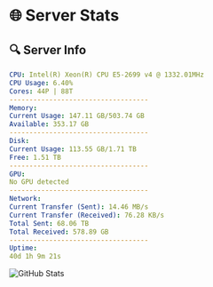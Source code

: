 # 🌐 Server Stats
## 🔍 Server Info
```yaml
CPU: Intel(R) Xeon(R) CPU E5-2699 v4 @ 1332.01MHz
CPU Usage: 6.40%
Cores: 44P | 88T
-----------------------------------
Memory:
Current Usage: 147.11 GB/503.74 GB
Available: 353.17 GB
-----------------------------------
Disk:
Current Usage: 113.55 GB/1.71 TB
Free: 1.51 TB
-----------------------------------
GPU:
No GPU detected
-----------------------------------
Network:
Current Transfer (Sent): 14.46 MB/s
Current Transfer (Received): 76.28 KB/s
Total Sent: 68.06 TB
Total Received: 578.89 GB
-----------------------------------
Uptime:
40d 1h 9m 21s
```
![GitHub Stats](https://img.shields.io/badge/Updated-2025-04-16_22:32:10-blue)